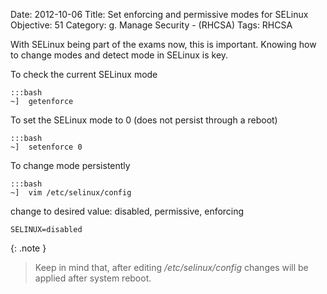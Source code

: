 Date: 2012-10-06
Title: Set enforcing and permissive modes for SELinux
Objective: 51
Category: g. Manage Security - (RHCSA)
Tags: RHCSA

With SELinux being part of the exams now, this is important. Knowing how to change modes and detect mode in SELinux is key.

To check the current SELinux mode

    :::bash
    ~]  getenforce

To set the SELinux mode to 0 (does not persist through a reboot)

    :::bash
    ~]  setenforce 0

To change mode persistently

    :::bash
    ~]  vim /etc/selinux/config

change to desired value: disabled, permissive, enforcing

    SELINUX=disabled
    
{: .note }
>
> Keep in mind that, after editing */etc/selinux/config* changes will be applied after system reboot.